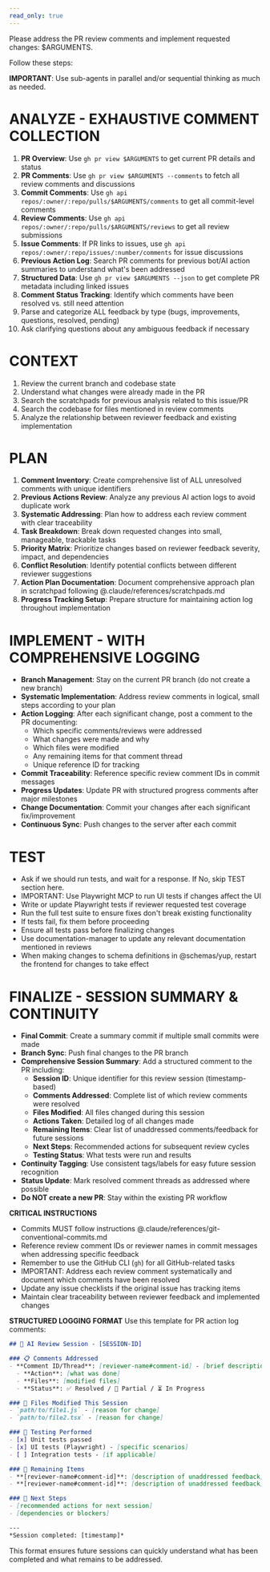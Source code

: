 ```yaml
---
read_only: true
---
```


Please address the PR review comments and implement requested changes: $ARGUMENTS.

Follow these steps:

**IMPORTANT**: Use sub-agents in parallel and/or sequential thinking as much as needed.

# ANALYZE - EXHAUSTIVE COMMENT COLLECTION
1. **PR Overview**: Use `gh pr view $ARGUMENTS` to get current PR details and status
2. **PR Comments**: Use `gh pr view $ARGUMENTS --comments` to fetch all review comments and discussions
3. **Commit Comments**: Use `gh api repos/:owner/:repo/pulls/$ARGUMENTS/comments` to get all commit-level comments
4. **Review Comments**: Use `gh api repos/:owner/:repo/pulls/$ARGUMENTS/reviews` to get all review submissions
5. **Issue Comments**: If PR links to issues, use `gh api repos/:owner/:repo/issues/:number/comments` for issue discussions
6. **Previous Action Log**: Search PR comments for previous bot/AI action summaries to understand what's been addressed
7. **Structured Data**: Use `gh pr view $ARGUMENTS --json` to get complete PR metadata including linked issues
8. **Comment Status Tracking**: Identify which comments have been resolved vs. still need attention
9. Parse and categorize ALL feedback by type (bugs, improvements, questions, resolved, pending)
10. Ask clarifying questions about any ambiguous feedback if necessary

# CONTEXT
1. Review the current branch and codebase state
2. Understand what changes were already made in the PR
3. Search the scratchpads for previous analysis related to this issue/PR
4. Search the codebase for files mentioned in review comments
5. Analyze the relationship between reviewer feedback and existing implementation

# PLAN
1. **Comment Inventory**: Create comprehensive list of ALL unresolved comments with unique identifiers
2. **Previous Actions Review**: Analyze any previous AI action logs to avoid duplicate work
3. **Systematic Addressing**: Plan how to address each review comment with clear traceability
4. **Task Breakdown**: Break down requested changes into small, manageable, trackable tasks
5. **Priority Matrix**: Prioritize changes based on reviewer feedback severity, impact, and dependencies
6. **Conflict Resolution**: Identify potential conflicts between different reviewer suggestions
7. **Action Plan Documentation**: Document comprehensive approach plan in scratchpad following @.claude/references/scratchpads.md
8. **Progress Tracking Setup**: Prepare structure for maintaining action log throughout implementation

# IMPLEMENT - WITH COMPREHENSIVE LOGGING
- **Branch Management**: Stay on the current PR branch (do not create a new branch)
- **Systematic Implementation**: Address review comments in logical, small steps according to your plan
- **Action Logging**: After each significant change, post a comment to the PR documenting:
  - Which specific comments/reviews were addressed
  - What changes were made and why
  - Which files were modified
  - Any remaining items for that comment thread
  - Unique reference ID for tracking
- **Commit Traceability**: Reference specific review comment IDs in commit messages
- **Progress Updates**: Update PR with structured progress comments after major milestones
- **Change Documentation**: Commit your changes after each significant fix/improvement
- **Continuous Sync**: Push changes to the server after each commit

# TEST  
- Ask if we should run tests, and wait for a response. If No, skip TEST section here.
- IMPORTANT: Use Playwright MCP to run UI tests if changes affect the UI
- Write or update Playwright tests if reviewer requested test coverage
- Run the full test suite to ensure fixes don't break existing functionality
- If tests fail, fix them before proceeding
- Ensure all tests pass before finalizing changes
- Use documentation-manager to update any relevant documentation mentioned in reviews
- When making changes to schema definitions in @schemas/yup, restart the frontend for changes to take effect

# FINALIZE - SESSION SUMMARY & CONTINUITY
- **Final Commit**: Create a summary commit if multiple small commits were made
- **Branch Sync**: Push final changes to the PR branch
- **Comprehensive Session Summary**: Add a structured comment to the PR including:
  - **Session ID**: Unique identifier for this review session (timestamp-based)
  - **Comments Addressed**: Complete list of which review comments were resolved
  - **Files Modified**: All files changed during this session
  - **Actions Taken**: Detailed log of all changes made
  - **Remaining Items**: Clear list of unaddressed comments/feedback for future sessions
  - **Next Steps**: Recommended actions for subsequent review cycles
  - **Testing Status**: What tests were run and results
- **Continuity Tagging**: Use consistent tags/labels for easy future session recognition
- **Status Update**: Mark resolved comment threads as addressed where possible
- **Do NOT create a new PR**: Stay within the existing PR workflow

**CRITICAL INSTRUCTIONS**
- Commits MUST follow instructions @.claude/references/git-conventional-commits.md
- Reference review comment IDs or reviewer names in commit messages when addressing specific feedback
- Remember to use the GitHub CLI (`gh`) for all GitHub-related tasks
- IMPORTANT: Address each review comment systematically and document which comments have been resolved
- Update any issue checklists if the original issue has tracking items
- Maintain clear traceability between reviewer feedback and implemented changes

**STRUCTURED LOGGING FORMAT**
Use this template for PR action log comments:

```markdown
## 🤖 AI Review Session - [SESSION-ID]

### 📋 Comments Addressed
- **Comment ID/Thread**: [reviewer-name#comment-id] - [brief description]
  - **Action**: [what was done]
  - **Files**: [modified files]
  - **Status**: ✅ Resolved / 🔄 Partial / ⏳ In Progress

### 📂 Files Modified This Session
- `path/to/file1.js` - [reason for change]
- `path/to/file2.tsx` - [reason for change]

### 🧪 Testing Performed
- [x] Unit tests passed
- [x] UI tests (Playwright) - [specific scenarios]
- [ ] Integration tests - [if applicable]

### 📝 Remaining Items
- **[reviewer-name#comment-id]**: [description of unaddressed feedback]
- **[reviewer-name#comment-id]**: [description of unaddressed feedback]

### 🎯 Next Steps
- [recommended actions for next session]
- [dependencies or blockers]

---
*Session completed: [timestamp]*
```

This format ensures future sessions can quickly understand what has been completed and what remains to be addressed.